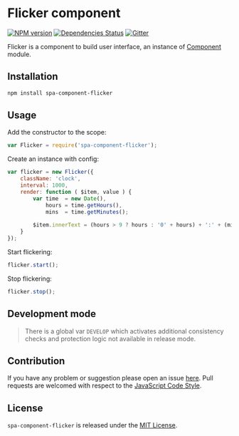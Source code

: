 Flicker component
=================

[![NPM version](https://img.shields.io/npm/v/spa-component-flicker.svg?style=flat-square)](https://www.npmjs.com/package/spa-component-flicker)
[![Dependencies Status](https://img.shields.io/david/spasdk/component-flicker.svg?style=flat-square)](https://david-dm.org/spasdk/component-flicker)
[![Gitter](https://img.shields.io/badge/gitter-join%20chat-blue.svg?style=flat-square)](https://gitter.im/DarkPark/spasdk)


Flicker is a component to build user interface, an instance of [Component](https://github.com/spasdk/component) module.


## Installation ##

```bash
npm install spa-component-flicker
```


## Usage ##

Add the constructor to the scope:

```js
var Flicker = require('spa-component-flicker');
```

Create an instance with config:

```js
var flicker = new Flicker({
    className: 'clock',
    interval: 1000,
    render: function ( $item, value ) {
        var time  = new Date(),
            hours = time.getHours(),
            mins  = time.getMinutes();
        
        $item.innerText = (hours > 9 ? hours : '0' + hours) + ':' + (mins > 9 ? mins : '0' + mins);
    }
});
```

Start flickering:

```js
flicker.start();
```

Stop flickering:

```js
flicker.stop();
```


## Development mode ##

> There is a global var `DEVELOP` which activates additional consistency checks and protection logic not available in release mode.


## Contribution ##

If you have any problem or suggestion please open an issue [here](https://github.com/spasdk/component-flicker/issues).
Pull requests are welcomed with respect to the [JavaScript Code Style](https://github.com/DarkPark/jscs).


## License ##

`spa-component-flicker` is released under the [MIT License](license.md).

